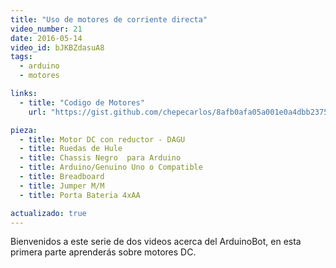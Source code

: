```yaml
---
title: "Uso de motores de corriente directa"
video_number: 21
date: 2016-05-14
video_id: bJKBZdasuA8
tags:
  - arduino
  - motores

links:
  - title: "Codigo de Motores"
    url: "https://gist.github.com/chepecarlos/8afb0afa05a001e0a4dbb23759011d62"

pieza:
  - title: Motor DC con reductor - DAGU
  - title: Ruedas de Hule
  - title: Chassis Negro  para Arduino
  - title: Arduino/Genuino Uno o Compatible
  - title: Breadboard
  - title: Jumper M/M
  - title: Porta Bateria 4xAA

actualizado: true
---
```


Bienvenidos a este serie de dos videos acerca del ArduinoBot, en esta primera parte aprenderás sobre motores DC.
